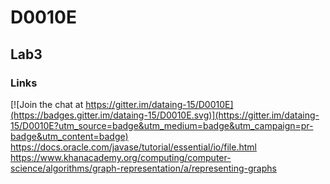# D0010E
## Lab3 
### Links 

[![Join the chat at https://gitter.im/dataing-15/D0010E](https://badges.gitter.im/dataing-15/D0010E.svg)](https://gitter.im/dataing-15/D0010E?utm_source=badge&utm_medium=badge&utm_campaign=pr-badge&utm_content=badge)
https://docs.oracle.com/javase/tutorial/essential/io/file.html
https://www.khanacademy.org/computing/computer-science/algorithms/graph-representation/a/representing-graphs
